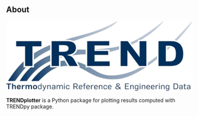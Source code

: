 ## About
<img src="docs/source/trendlogo.jpg">

**TRENDplotter** is a Python package for plotting results computed with TRENDpy package.